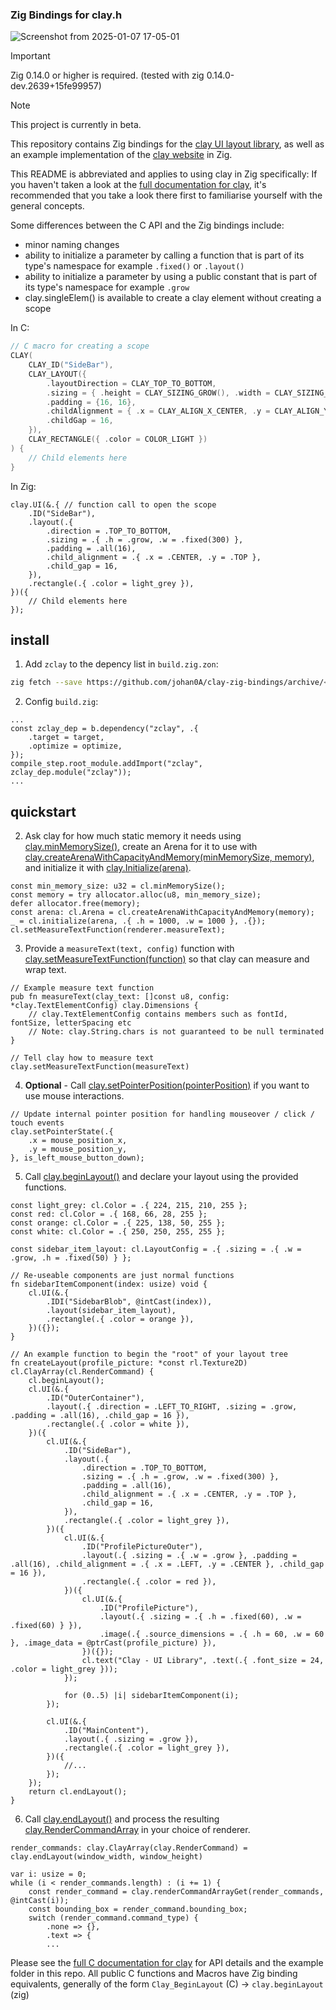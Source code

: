 ### Zig Bindings for clay.h

![Screenshot from 2025-01-07 17-05-01](https://github.com/user-attachments/assets/8f38e8bf-00aa-4e16-be96-b7a0d81f4313)

> [!IMPORTANT]  
> Zig 0.14.0 or higher is required. (tested with zig 0.14.0-dev.2639+15fe99957)

> [!NOTE]
> This project is currently in beta.

This repository contains Zig bindings for the [clay UI layout library](https://github.com/nicbarker/clay), as well as an example implementation of the [clay website](https://nicbarker.com/clay) in Zig.

This README is abbreviated and applies to using clay in Zig specifically: If you haven't taken a look at the [full documentation for clay](https://github.com/nicbarker/clay/blob/main/README.md), it's recommended that you take a look there first to familiarise yourself with the general concepts.

Some differences between the C API and the Zig bindings include:
 - minor naming changes
 - ability to initialize a parameter by calling a function that is part of its type's namespace for example `.fixed()` or `.layout()`
 - ability to initialize a parameter by using a public constant that is part of its type's namespace for example `.grow`
 - clay.singleElem() is available to create a clay element without creating a scope

In C:
```C
// C macro for creating a scope
CLAY(
    CLAY_ID("SideBar"),
    CLAY_LAYOUT({ 
        .layoutDirection = CLAY_TOP_TO_BOTTOM, 
        .sizing = { .height = CLAY_SIZING_GROW(), .width = CLAY_SIZING_FIXED(300) }, 
        .padding = {16, 16},
        .childAlignment = { .x = CLAY_ALIGN_X_CENTER, .y = CLAY_ALIGN_Y_TOP  },
        .childGap = 16,
    }),
    CLAY_RECTANGLE({ .color = COLOR_LIGHT })
) {
    // Child elements here
}
```

In Zig:
```Zig
clay.UI(&.{ // function call to open the scope
    .ID("SideBar"),
    .layout(.{
        .direction = .TOP_TO_BOTTOM,
        .sizing = .{ .h = .grow, .w = .fixed(300) },
        .padding = .all(16),
        .child_alignment = .{ .x = .CENTER, .y = .TOP },
        .child_gap = 16,
    }),
    .rectangle(.{ .color = light_grey }),
})({
    // Child elements here
});
```

## install

1. Add `zclay` to the depency list in `build.zig.zon`: 

```sh
zig fetch --save https://github.com/johan0A/clay-zig-bindings/archive/<commit sha>.tar.gz
```

2. Config `build.zig`:

```zig
...
const zclay_dep = b.dependency("zclay", .{
    .target = target,
    .optimize = optimize,
});
compile_step.root_module.addImport("zclay", zclay_dep.module("zclay"));
...
```

## quickstart

2. Ask clay for how much static memory it needs using [clay.minMemorySize()](https://github.com/nicbarker/clay/blob/main/README.md#clay_minmemorysize), create an Arena for it to use with [clay.createArenaWithCapacityAndMemory(minMemorySize, memory)](https://github.com/nicbarker/clay/blob/main/README.md#clay_createarenawithcapacityandmemory), and initialize it with [clay.Initialize(arena)](https://github.com/nicbarker/clay/blob/main/README.md#clay_initialize).

```zig
const min_memory_size: u32 = cl.minMemorySize();
const memory = try allocator.alloc(u8, min_memory_size);
defer allocator.free(memory);
const arena: cl.Arena = cl.createArenaWithCapacityAndMemory(memory);
_ = cl.initialize(arena, .{ .h = 1000, .w = 1000 }, .{});
cl.setMeasureTextFunction(renderer.measureText);
```

3. Provide a `measureText(text, config)` function with [clay.setMeasureTextFunction(function)](https://github.com/nicbarker/clay/blob/main/README.md#clay_setmeasuretextfunction) so that clay can measure and wrap text.

```zig
// Example measure text function
pub fn measureText(clay_text: []const u8, config: *clay.TextElementConfig) clay.Dimensions {
    // clay.TextElementConfig contains members such as fontId, fontSize, letterSpacing etc
    // Note: clay.String.chars is not guaranteed to be null terminated
}

// Tell clay how to measure text
clay.setMeasureTextFunction(measureText)
``` 

4. **Optional** - Call [clay.setPointerPosition(pointerPosition)](https://github.com/nicbarker/clay/blob/main/README.md#clay_setpointerposition) if you want to use mouse interactions.

```Zig
// Update internal pointer position for handling mouseover / click / touch events
clay.setPointerState(.{
    .x = mouse_position_x,
    .y = mouse_position_y,
}, is_left_mouse_button_down);
```

5. Call [clay.beginLayout()](https://github.com/nicbarker/clay/blob/main/README.md#clay_beginlayout) and declare your layout using the provided functions.

```Zig
const light_grey: cl.Color = .{ 224, 215, 210, 255 };
const red: cl.Color = .{ 168, 66, 28, 255 };
const orange: cl.Color = .{ 225, 138, 50, 255 };
const white: cl.Color = .{ 250, 250, 255, 255 };

const sidebar_item_layout: cl.LayoutConfig = .{ .sizing = .{ .w = .grow, .h = .fixed(50) } };

// Re-useable components are just normal functions
fn sidebarItemComponent(index: usize) void {
    cl.UI(&.{
        .IDI("SidebarBlob", @intCast(index)),
        .layout(sidebar_item_layout),
        .rectangle(.{ .color = orange }),
    })({});
}

// An example function to begin the "root" of your layout tree
fn createLayout(profile_picture: *const rl.Texture2D) cl.ClayArray(cl.RenderCommand) {
    cl.beginLayout();
    cl.UI(&.{
        .ID("OuterContainer"),
        .layout(.{ .direction = .LEFT_TO_RIGHT, .sizing = .grow, .padding = .all(16), .child_gap = 16 }),
        .rectangle(.{ .color = white }),
    })({
        cl.UI(&.{
            .ID("SideBar"),
            .layout(.{
                .direction = .TOP_TO_BOTTOM,
                .sizing = .{ .h = .grow, .w = .fixed(300) },
                .padding = .all(16),
                .child_alignment = .{ .x = .CENTER, .y = .TOP },
                .child_gap = 16,
            }),
            .rectangle(.{ .color = light_grey }),
        })({
            cl.UI(&.{
                .ID("ProfilePictureOuter"),
                .layout(.{ .sizing = .{ .w = .grow }, .padding = .all(16), .child_alignment = .{ .x = .LEFT, .y = .CENTER }, .child_gap = 16 }),
                .rectangle(.{ .color = red }),
            })({
                cl.UI(&.{
                    .ID("ProfilePicture"),
                    .layout(.{ .sizing = .{ .h = .fixed(60), .w = .fixed(60) } }),
                    .image(.{ .source_dimensions = .{ .h = 60, .w = 60 }, .image_data = @ptrCast(profile_picture) }),
                })({});
                cl.text("Clay - UI Library", .text(.{ .font_size = 24, .color = light_grey }));
            });

            for (0..5) |i| sidebarItemComponent(i);
        });

        cl.UI(&.{
            .ID("MainContent"),
            .layout(.{ .sizing = .grow }),
            .rectangle(.{ .color = light_grey }),
        })({
            //...
        });
    });
    return cl.endLayout();
}
```

6. Call [clay.endLayout()](https://github.com/nicbarker/clay/blob/main/README.md#clay_endlayout) and process the resulting [clay.RenderCommandArray](https://github.com/nicbarker/clay/blob/main/README.md#clay_rendercommandarray) in your choice of renderer.

```zig
render_commands: clay.ClayArray(clay.RenderCommand) = clay.endLayout(window_width, window_height)

var i: usize = 0;
while (i < render_commands.length) : (i += 1) {
    const render_command = clay.renderCommandArrayGet(render_commands, @intCast(i));
    const bounding_box = render_command.bounding_box;
    switch (render_command.command_type) {
        .none => {},
        .text => {
        ...
```

Please see the [full C documentation for clay](https://github.com/nicbarker/clay/blob/main/README.md) for API details and the example folder in this repo. All public C functions and Macros have Zig binding equivalents, generally of the form `Clay_BeginLayout` (C) -> `clay.beginLayout` (zig)
